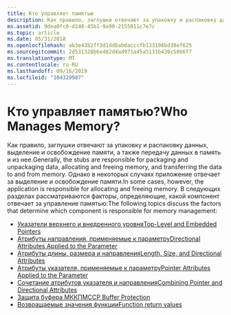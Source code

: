 ```yaml
---
title: Кто управляет памятью
description: Как правило, заглушки отвечают за упаковку и распаковку данных, выделение и освобождение памяти, а также передачу данных в память и из нее.
ms.assetid: 9dea0fc0-d248-45b1-9a90-2155011c7e7c
ms.topic: article
ms.date: 05/31/2018
ms.openlocfilehash: ab3e43b2ff3d1dd8abdacccfb133106bd38ef625
ms.sourcegitcommit: 2d531328b6ed82d4ad971a45a5131b430c5866f7
ms.translationtype: MT
ms.contentlocale: ru-RU
ms.lasthandoff: 09/16/2019
ms.locfileid: "104329987"
---
```

# <a name="who-manages-memory"></a><span data-ttu-id="7ea67-103">Кто управляет памятью?</span><span class="sxs-lookup"><span data-stu-id="7ea67-103">Who Manages Memory?</span></span>

<span data-ttu-id="7ea67-104">Как правило, заглушки отвечают за упаковку и распаковку данных, выделение и освобождение памяти, а также передачу данных в память и из нее.</span><span class="sxs-lookup"><span data-stu-id="7ea67-104">Generally, the stubs are responsible for packaging and unpackaging data, allocating and freeing memory, and transferring the data to and from memory.</span></span> <span data-ttu-id="7ea67-105">Однако в некоторых случаях приложение отвечает за выделение и освобождение памяти.</span><span class="sxs-lookup"><span data-stu-id="7ea67-105">In some cases, however, the application is responsible for allocating and freeing memory.</span></span> <span data-ttu-id="7ea67-106">В следующих разделах рассматриваются факторы, определяющие, какой компонент отвечает за управление памятью:</span><span class="sxs-lookup"><span data-stu-id="7ea67-106">The following topics discuss the factors that determine which component is responsible for memory management:</span></span>

-   [<span data-ttu-id="7ea67-107">Указатели верхнего и внедренного уровня</span><span class="sxs-lookup"><span data-stu-id="7ea67-107">Top-Level and Embedded Pointers</span></span>](top-level-and-embedded-pointers.md)
-   [<span data-ttu-id="7ea67-108">Атрибуты направления, применяемые к параметру</span><span class="sxs-lookup"><span data-stu-id="7ea67-108">Directional Attributes Applied to the Parameter</span></span>](directional-attributes-applied-to-the-parameter.md)
-   [<span data-ttu-id="7ea67-109">Атрибуты длины, размера и направления</span><span class="sxs-lookup"><span data-stu-id="7ea67-109">Length, Size, and Directional Attributes</span></span>](length-size-and-directional-attributes.md)
-   [<span data-ttu-id="7ea67-110">Атрибуты указателя, применяемые к параметру</span><span class="sxs-lookup"><span data-stu-id="7ea67-110">Pointer Attributes Applied to the Parameter</span></span>](pointer-attributes-applied-to-the-parameter.md)
-   [<span data-ttu-id="7ea67-111">Сочетание атрибутов указателя и направления</span><span class="sxs-lookup"><span data-stu-id="7ea67-111">Combining Pointer and Directional Attributes</span></span>](combining-pointer-and-directional-attributes.md)
-   [<span data-ttu-id="7ea67-112">Защита буфера МККП</span><span class="sxs-lookup"><span data-stu-id="7ea67-112">MCCP Buffer Protection</span></span>](mccp-buffer-protection.md)
-   [<span data-ttu-id="7ea67-113">Возвращаемые значения функции</span><span class="sxs-lookup"><span data-stu-id="7ea67-113">Function return values</span></span>](function-return-values.md)

 

 




